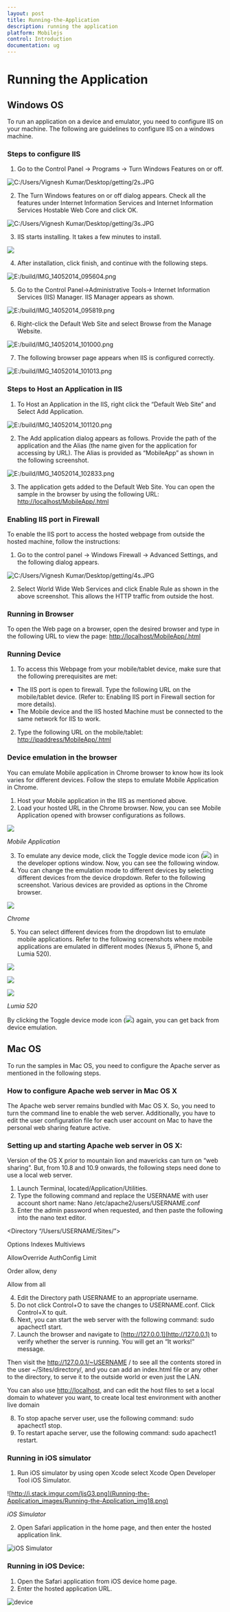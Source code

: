 ```yaml
---
layout: post
title: Running-the-Application
description: running the application
platform: Mobilejs
control: Introduction
documentation: ug
---
```


# Running the Application

## Windows OS

To run an application on a device and emulator, you need to configure IIS on your machine. The following are guidelines to configure IIS on a windows machine.

### Steps to configure IIS

1. Go to the Control Panel -> Programs -> Turn Windows Features on or off.



![C:/Users/Vignesh Kumar/Desktop/getting/2s.JPG](Running-the-Application_images/Running-the-Application_img1.jpeg)



2. The Turn Windows features on or off dialog appears. Check all the features under Internet Information Services and Internet Information Services Hostable Web Core and click OK.



![C:/Users/Vignesh Kumar/Desktop/getting/3s.JPG](Running-the-Application_images/Running-the-Application_img2.jpeg)



3. IIS starts installing. It takes a few minutes to install.



![](Running-the-Application_images/Running-the-Application_img3.png)



4. After installation, click finish, and continue with the following steps.



![E:/build/IMG_14052014_095604.png](Running-the-Application_images/Running-the-Application_img4.png)



5. Go to the Control Panel->Administrative Tools-> Internet Information Services (IIS) Manager. IIS Manager appears as shown.



![E:/build/IMG_14052014_095819.png](Running-the-Application_images/Running-the-Application_img5.png)



6. Right-click the Default Web Site and select Browse from the Manage Website.



![E:/build/IMG_14052014_101000.png](Running-the-Application_images/Running-the-Application_img6.png)



7. The following browser page appears when IIS is configured correctly.



![E:/build/IMG_14052014_101013.png](Running-the-Application_images/Running-the-Application_img7.png)



### Steps to Host an Application in IIS

1. To Host an Application in the IIS, right click the “Default Web Site” and Select Add Application.



![E:/build/IMG_14052014_101120.png](Running-the-Application_images/Running-the-Application_img8.png)



2. The Add application dialog appears as follows. Provide the path of the application and the Alias (the name given for the application for accessing by URL). The Alias is provided as “MobileApp” as shown in the following screenshot.



![E:/build/IMG_14052014_102833.png](Running-the-Application_images/Running-the-Application_img9.png)



3. The application gets added to the Default Web Site. You can open the sample in the browser by using the following URL: [http://localhost/MobileApp/<samplename>.html](http://localhost/MobileApp/%3csamplename%3e.html)

### Enabling IIS port in Firewall


To enable the IIS port to access the hosted webpage from outside the hosted machine, follow the instructions:

1. Go to the control panel -> Windows Firewall -> Advanced Settings, and the following dialog appears.



![C:/Users/Vignesh Kumar/Desktop/getting/4s.JPG](Running-the-Application_images/Running-the-Application_img10.jpeg)



2. Select World Wide Web Services and click Enable Rule as shown in the above screenshot. This allows the HTTP traffic from outside the host.

### Running in Browser


To open the Web page on a browser, open the desired browser and type in the following URL to view the page: [http://localhost/MobileApp/<samplename>.html](http://localhost/MobileApp/%3csamplename%3e.html)

### Running Device

1. To access this Webpage from your mobile/tablet device, make sure that the following prerequisites are met:
  * The IIS port is open to firewall. Type the following URL on the mobile/tablet device. (Refer to: Enabling IIS port in Firewall section for more details).
  * The Mobile device and the IIS hosted Machine must be connected to the same network for IIS to work.
2. Type the following URL on the mobile/tablet: [http://ipaddress/MobileApp/<samplename>.html](http://ipaddress/MobileApp/%3csamplename%3e.html)

### Device emulation in the browser


You can emulate Mobile application in Chrome browser to know how its look varies for different devices. Follow the steps to emulate Mobile Application in Chrome.

1. Host your Mobile application in the IIIS as mentioned above.
2. Load your hosted URL in the Chrome browser. Now, you can see Mobile Application opened with browser configurations as follows.

![](Running-the-Application_images/Running-the-Application_img11.png)


_Mobile Application_

3. To emulate any device mode, click the Toggle device mode icon (![](Running-the-Application_images/Running-the-Application_img12.png))
 in the developer options window. Now, you can see the following window.
4. You can change the emulation mode to different devices by selecting different devices from the device dropdown. Refer to the following screenshot. Various devices are provided as options in the Chrome browser.


![](Running-the-Application_images/Running-the-Application_img13.png)


_Chrome_

5. You can select different devices from the dropdown list to emulate mobile applications. Refer to the following screenshots where mobile applications are emulated in different modes (Nexus 5, iPhone 5, and Lumia 520).


![](Running-the-Application_images/Running-the-Application_img14.png)



![](Running-the-Application_images/Running-the-Application_img15.png)



![](Running-the-Application_images/Running-the-Application_img16.png)


_Lumia 520_

By clicking the Toggle device mode icon (![](Running-the-Application_images/Running-the-Application_img17.png))
again, you can get back from device emulation.

## Mac OS

To run the samples in Mac OS, you need to configure the Apache server as mentioned in the following steps.

### How to configure Apache web server in Mac OS X 

The Apache web server remains bundled with Mac OS X. So, you need to turn the command line to enable the web server. Additionally, you have to edit the user configuration file for each user account on Mac to have the personal web sharing feature active.

### Setting up and starting Apache web server in OS X:

Version of the OS X prior to mountain lion and mavericks can turn on “web sharing”. But, from 10.8 and 10.9 onwards, the following steps need done to use a local web server.

1. Launch Terminal, located/Application/Utilities.
2. Type the following command and replace the USERNAME with user account short name: Nano /etc/apache2/users/USERNAME.conf
3. Enter the admin password when requested, and then paste the following into the nano text editor.

<Directory “/Users/USERNAME/Sites/”>

Options  Indexes Multiviews

AllowOverride AuthConfig Limit

Order allow, deny

Allow from all

</Directory>

4. Edit the Directory path USERNAME to an appropriate username.
5. Do not click Control+O to save the changes to USERNAME.conf. Click Control+X to quit.
6. Next, you can start the web server with the following command: sudo apachect1 start.
7. Launch the browser and navigate to [http://127.0.0.1](http://127.0.0.1) to verify whether the server is running. You will get an “It works!” message.

Then visit the http://127.0.0.1/~USERNAME / to see all the contents stored in the user ~/Sites/directory/, and you can add an index.html file or any other to the directory, to serve it to the outside world or even just the LAN.

You can also use [http://localhost](http://localhost), and can edit the host files to set a local domain to whatever you want, to create local test environment with another live domain

8. To stop apache server user, use the following command: sudo apachect1 stop.
9. To restart apache server, use the following command: sudo apachect1 restart. 

### Running in iOS simulator

1. Run iOS simulator by using open Xcode select Xcode Open Developer Tool  iOS Simulator.

![http://i.stack.imgur.com/IjsG3.png](Running-the-Application_images/Running-the-Application_img18.png)


_iOS Simulator_    

2. Open Safari application in the home page, and then enter the hosted application link.

![iOS Simulator](Running-the-Application_images/Running-the-Application_img19.png)

### Running in iOS Device:

1. Open the Safari application from iOS device home page.
2. Enter the hosted application URL.

![device](Running-the-Application_images/Running-the-Application_img20.png)



